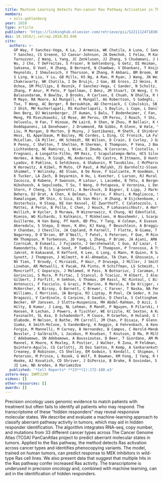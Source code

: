 ```yaml
---
title: Machine Learning Detects Pan-cancer Ras Pathway Activation in The Cancer Genome Atlas
members:
  - nils-gehlenborg
year: 2018
type: article
publisher: 'https://linkinghub.elsevier.com/retrieve/pii/S2211124718303899'
doi: 10.1016/j.celrep.2018.03.046
cite:
  authors: >-
    GP Way, F Sanchez-Vega, K La, J Armenia, WK Chatila, A Luna, C Sander, AD Cherniack, M Mina, G Ciriello, N Schultz,
    Y Sanchez, CS Greene, SJ Caesar-Johnson, JA Demchok, I Felau, M Kasapi, ML Ferguson, CM Hutter, HJ Sofia, R
    Tarnuzzer, Z Wang, L Yang, JC Zenklusen, JJ Zhang, S Chudamani, J Liu, L Lolla, R Naresh, T Pihl, Q Sun, Y Wan, Y
    Wu, J Cho, T DeFreitas, S Frazer, N Gehlenborg, G Getz, DI Heiman, J Kim, MS Lawrence, P Lin, S Meier, MS Noble, G
    Saksena, D Voet, H Zhang, B Bernard, N Chambwe, V Dhankani, T Knijnenburg, R Kramer, K Leinonen, Y Liu, M Miller, S
    Reynolds, I Shmulevich, V Thorsson, W Zhang, R Akbani, BM Broom, AM Hegde, Z Ju, RS Kanchi, A Korkut, J Li, H Liang,
    S Ling, W Liu, Y Lu, GB Mills, KS Ng, A Rao, M Ryan, J Wang, JN Weinstein, J Zhang, A Abeshouse, J Armenia, D
    Chakravarty, WK Chatila, I De Bruijn, J Gao, BE Gross, ZJ Heins, R Kundra, K La, M Ladanyi, A Luna, MG Nissan, A
    Ochoa, SM Phillips, E Reznik, F Sanchez-Vega, C Sander, N Schultz, R Sheridan, SO Sumer, Y Sun, BS Taylor, J Wang, H
    Zhang, P Anur, M Peto, P Spellman, C Benz, JM Stuart, CK Wong, C Yau, DN Hayes, JS Parker, MD Wilkerson, A Ally, M
    Balasundaram, R Bowlby, D Brooks, R Carlsen, E Chuah, N Dhalla, R Holt, SJM Jones, K Kasaian, D Lee, Y Ma, MA Marra,
    M Mayo, RA Moore, AJ Mungall, K Mungall, AG Robertson, S Sadeghi, JE Schein, P Sipahimalani, A Tam, N Thiessen, K
    Tse, T Wong, AC Berger, R Beroukhim, AD Cherniack, C Cibulskis, SB Gabriel, GF Gao, G Ha, M Meyerson, SE Schumacher,
    J Shih, MH Kucherlapati, RS Kucherlapati, S Baylin, L Cope, L Danilova, MS Bootwalla, PH Lai, DT Maglinte, DJ Van
    Den Berg, DJ Weisenberger, JT Auman, S Balu, T Bodenheimer, C Fan, KA Hoadley, AP Hoyle, SR Jefferys, CD Jones, S
    Meng, PA Mieczkowski, LE Mose, AH Perou, CM Perou, J Roach, Y Shi, JV Simons, T Skelly, MG Soloway, D Tan, U
    Veluvolu, H Fan, T Hinoue, PW Laird, H Shen, W Zhou, M Bellair, K Chang, K Covington, CJ Creighton, H Dinh, HV
    Doddapaneni, LA Donehower, J Drummond, RA Gibbs, R Glenn, W Hale, Y Han, J Hu, V Korchina, S Lee, L Lewis, W Li, X
    Liu, M Morgan, D Morton, D Muzny, J Santibanez, M Sheth, E Shinbrot, L Wang, M Wang, DA Wheeler, L Xi, F Zhao, J
    Hess, EL Appelbaum, M Bailey, MG Cordes, L Ding, CC Fronick, LA Fulton, RS Fulton, C Kandoth, ER Mardis, MD
    McLellan, CA Miller, HK Schmidt, RK Wilson, D Crain, E Curley, J Gardner, K Lau, D Mallery, S Morris, J Paulauskis,
    R Penny, C Shelton, T Shelton, M Sherman, E Thompson, P Yena, J Bowen, JM Gastier-Foster, M Gerken, KM Leraas, TM
    Lichtenberg, NC Ramirez, L Wise, E Zmuda, N Corcoran, T Costello, C Hovens, AL Carvalho, AC De Carvalho, JH
    Fregnani, A Longatto-Filho, RM Reis, C Scapulatempo-Neto, HCS Silveira, DO Vidal, A Burnette, J Eschbacher, B
    Hermes, A Noss, R Singh, ML Anderson, PD Castro, M Ittmann, D Huntsman, B Kohl, X Le, R Thorp, C Andry, ER Duffy, V
    Lyadov, O Paklina, G Setdikova, A Shabunin, M Tavobilov, C McPherson, R Warnick, R Berkowitz, D Cramer, C Feltmate,
    N Horowitz, A Kibel, M Muto, CP Raut, A Malykh, JS Barnholtz-Sloan, W Barrett, K Devine, J Fulop, QT Ostrom, K
    Shimmel, Y Wolinsky, AE Sloan, A De Rose, F Giuliante, M Goodman, BY Karlan, CH Hagedorn, J Eckman, J Harr, J Myers,
    K Tucker, LA Zach, B Deyarmin, H Hu, L Kvecher, C Larson, RJ Mural, S Somiari, A Vicha, T Zelinka, J Bennett, M
    Iacocca, B Rabeno, P Swanson, M Latour, L Lacombe, B Têtu, A Bergeron, M McGraw, SM Staugaitis, J Chabot, H
    Hibshoosh, A Sepulveda, T Su, T Wang, O Potapova, O Voronina, L Desjardins, O Mariani, S Roman-Roman, X Sastre, MH
    Stern, F Cheng, S Signoretti, A Berchuck, D Bigner, E Lipp, J Marks, S McCall, R McLendon, A Secord, A Sharp, M
    Behera, DJ Brat, A Chen, K Delman, S Force, F Khuri, K Magliocca, S Maithel, JJ Olson, T Owonikoko, A Pickens, S
    Ramalingam, DM Shin, G Sica, EG Van Meir, H Zhang, W Eijckenboom, A Gillis, E Korpershoek, L Looijenga, W
    Oosterhuis, H Stoop, KE Van Kessel, EC Zwarthoff, C Calatozzolo, L Cuppini, S Cuzzubbo, F DiMeco, G Finocchiaro, L
    Mattei, A Perin, B Pollo, C Chen, J Houck, P Lohavanichbutr, A Hartmann, C Stoehr, R Stoehr, H Taubert, S Wach, B
    Wullich, W Kycler, D Murawa, M Wiznerowicz, K Chung, WJ Edenfield, J Martin, E Baudin, G Bubley, R Bueno, A De
    Rienzo, WG Richards, S Kalkanis, T Mikkelsen, H Noushmehr, L Scarpace, N Girard, M Aymerich, E Campo, E Giné, AL
    Guillermo, N Van Bang, PT Hanh, BD Phu, Y Tang, H Colman, K Evason, PR Dottino, JA Martignetti, H Gabra, H Juhl, T
    Akeredolu, S Stepa, D Hoon, K Ahn, KJ Kang, F Beuschlein, A Breggia, M Birrer, D Bell, M Borad, AH Bryce, E Castle,
    V Chandan, J Cheville, JA Copland, M Farnell, T Flotte, N Giama, T Ho, M Kendrick, JP Kocher, K Kopp, C Moser, D
    Nagorney, D O’Brien, BP O’Neill, T Patel, G Petersen, F Que, M Rivera, L Roberts, R Smallridge, T Smyrk, M Stanton,
    RH Thompson, M Torbenson, JD Yang, L Zhang, F Brimo, JA Ajani, AMA Gonzalez, C Behrens, J Bondaruk, R Broaddus, B
    Czerniak, B Esmaeli, J Fujimoto, J Gershenwald, C Guo, AJ Lazar, C Logothetis, F Meric-Bernstam, C Moran, L
    Ramondetta, D Rice, A Sood, P Tamboli, T Thompson, P Troncoso, A Tsao, I Wistuba, C Carter, L Haydu, P Hersey, V
    Jakrot, H Kakavand, R Kefford, K Lee, G Long, G Mann, M Quinn, R Saw, R Scolyer, K Shannon, A Spillane, J Stretch, M
    Synott, J Thompson, J Wilmott, H Al-Ahmadie, TA Chan, R Ghossein, A Gopalan, DA Levine, V Reuter, S Singer, B Singh,
    NV Tien, T Broudy, C Mirsaidi, P Nair, P Drwiega, J Miller, J Smith, H Zaren, JW Park, NP Hung, E Kebebew, WM
    Linehan, AR Metwalli, K Pacak, PA Pinto, M Schiffman, LS Schmidt, CD Vocke, N Wentzensen, R Worrell, H Yang, M
    Moncrieff, C Goparaju, J Melamed, H Pass, N Botnariuc, I Caraman, M Cernat, I Chemencedji, A Clipca, S Doruc, G
    Gorincioi, S Mura, M Pirtac, I Stancul, D Tcaciuc, M Albert, I Alexopoulou, A Arnaout, J Bartlett, J Engel, S
    Gilbert, J Parfitt, H Sekhon, G Thomas, DM Rassl, RC Rintoul, C Bifulco, R Tamakawa, W Urba, N Hayward, H Timmers, A
    Antenucci, F Facciolo, G Grazi, M Marino, R Merola, R De Krijger, AP Gimenez-Roqueplo, A Piché, S Chevalier, G
    McKercher, K Birsoy, G Barnett, C Brewer, C Farver, T Naska, NA Pennell, D Raymond, C Schilero, K Smolenski, F
    Williams, C Morrison, JA Borgia, MJ Liptay, M Pool, CW Seder, K Junker, L Omberg, M Dinkin, G Manikhas, D Alvaro, MC
    Bragazzi, V Cardinale, G Carpino, E Gaudio, D Chesla, S Cottingham, M Dubina, F Moiseenko, R Dhanasekaran, KF
    Becker, KP Janssen, J Slotta-Huspenina, MH Abdel-Rahman, D Aziz, S Bell, CM Cebulla, A Davis, R Duell, JB Elder, J
    Hilty, B Kumar, J Lang, NL Lehman, R Mandt, P Nguyen, R Pilarski, K Rai, L Schoenfield, K Senecal, P Wakely, P
    Hansen, R Lechan, J Powers, A Tischler, WE Grizzle, KC Sexton, A Kastl, J Henderson, S Porten, J Waldmann, M
    Fassnacht, SL Asa, D Schadendorf, M Couce, M Graefen, H Huland, G Sauter, T Schlomm, R Simon, P Tennstedt, O
    Olabode, M Nelson, O Bathe, PR Carroll, JM Chan, P Disaia, P Glenn, RK Kelley, CN Landen, J Phillips, M Prados, J
    Simko, K Smith-McCune, S VandenBerg, K Roggin, A Fehrenbach, A Kendler, S Sifri, R Steele, A Jimeno, F Carey, I
    Forgie, M Mannelli, M Carney, B Hernandez, B Campos, C Herold-Mende, C Jungk, A Unterberg, A Von Deimling, A
    Bossler, J Galbraith, L Jacobus, M Knudson, T Knutson, D Ma, M Milhem, R Sigmund, AK Godwin, R Madan, HG Rosenthal,
    C Adebamowo, SN Adebamowo, A Boussioutas, D Beer, T Giordano, AM Mes-Masson, F Saad, T Bocklage, L Landrum, R
    Mannel, K Moore, K Moxley, R Postier, J Walker, R Zuna, M Feldman, F Valdivieso, R Dhir, J Luketich, EMM Pinero, M
    Quintero-Aguilo, CG Carlotti, JS Dos Santos, R Kemp, A Sankarankuty, D Tirapelli, J Catto, K Agnew, E Swisher, J
    Creaney, B Robinson, CS Shelley, EM Godwin, S Kendall, C Shipman, C Bradford, T Carey, A Haddad, J Moyer, L
    Peterson, M Prince, L Rozek, G Wolf, R Bowman, KM Fong, I Yang, R Korst, WK Rathmell, JL Fantacone-Campbell, JA
    Hooke, AJ Kovatich, CD Shriver, J DiPersio, B Drake, R Govindan, S Heath, T Ley, B Van Tine, P Westervelt, MA Rubin,
    JI Lee, ND Aredes, A Mariamidze
  published: '*Cell Reports* **23**(1):172-180.e3'
zotero-key: IWMTJ29F
videos: []
other-resources: []
awards: []
---
```

Precision oncology uses genomic evidence to match patients with treatment but often fails to identify all patients who may respond. The transcriptome of these “hidden responders” may reveal responsive molecular states. We describe and evaluate a machine-learning approach to classify aberrant pathway activity in tumors, which may aid in hidden responder identification. The algorithm integrates RNA-seq, copy number, and mutations from 33 different cancer types across The Cancer Genome Atlas (TCGA) PanCanAtlas project to predict aberrant molecular states in tumors. Applied to the Ras pathway, the method detects Ras activation across cancer types and identifies phenocopying variants. The model, trained on human tumors, can predict response to MEK inhibitors in wild-type Ras cell lines. We also present data that suggest that multiple hits in the Ras pathway confer increased Ras activity. The transcriptome is underused in precision oncology and, combined with machine learning, can aid in the identification of hidden responders.
